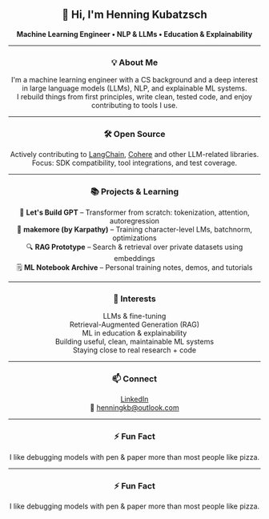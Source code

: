 <div align="center">

## 👋 Hi, I'm Henning Kubatzsch

**Machine Learning Engineer • NLP & LLMs • Education & Explainability**

---

### 💡 About Me

I'm a machine learning engineer with a CS background and a deep interest in large language models (LLMs), NLP, and explainable ML systems.  
I rebuild things from first principles, write clean, tested code, and enjoy contributing to tools I use.


---

### 🛠️ Open Source

Actively contributing to <a href="https://github.com/langchain-ai/langchain">LangChain</a>, <a href="https://github.com/cohere-ai">Cohere</a> and other LLM-related libraries.  
Focus: SDK compatibility, tool integrations, and test coverage.

---

### 📚 Projects & Learning


🧠 <strong>Let's Build GPT</strong> – Transformer from scratch: tokenization, attention, autoregression  
🧱 <strong>makemore (by Karpathy)</strong> – Training character-level LMs, batchnorm, optimizations  
🔍 <strong>RAG Prototype</strong> – Search & retrieval over private datasets using embeddings  
🗒️ <strong>ML Notebook Archive</strong> – Personal training notes, demos, and tutorials



---

### 🧭 Interests


LLMs & fine-tuning  
Retrieval-Augmented Generation (RAG)  
ML in education & explainability  
Building useful, clean, maintainable ML systems  
Staying close to real research + code



---

### 📫 Connect


<a href="https://www.linkedin.com/in/deinlink">LinkedIn</a>  
📧 <a href="mailto:henningkb@outlook.com">henningkb@outlook.com</a>


---

### ⚡ Fun Fact

I like debugging models with pen & paper more than most people like pizza.


---

### ⚡ Fun Fact

I like debugging models with pen & paper more than most people like pizza.


